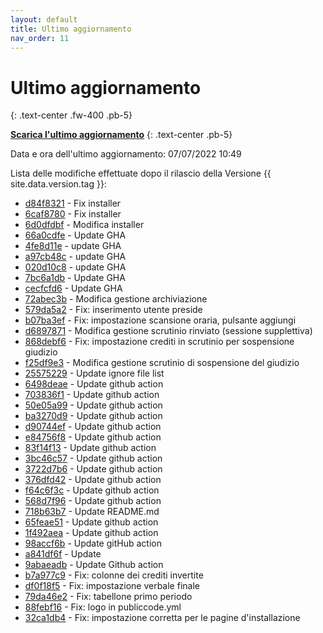 ```yaml
---
layout: default
title: Ultimo aggiornamento
nav_order: 11
---
```


# Ultimo aggiornamento
{: .text-center .fw-400 .pb-5}

[**Scarica l'ultimo aggiornamento**](https://github.com/trinko/giuaschool/releases/download/update-v1.4.4/giuaschool-update-v1.4.4.zip)
{: .text-center .pb-5}

Data e ora dell'ultimo aggiornamento: 07/07/2022 10:49

Lista delle modifiche effettuate dopo il rilascio della Versione {{ site.data.version.tag }}:

- [d84f8321](http://github.com/trinko/giuaschool/commit/d84f8321e75247e8402841658121971db1da91dd) - Fix installer
- [6caf8780](http://github.com/trinko/giuaschool/commit/6caf8780e8c388487dea2afc02da78af4fa3ae0e) - Fix installer
- [6d0dfdbf](http://github.com/trinko/giuaschool/commit/6d0dfdbf7f1a02ee9f343f8bfd0e93d7b79e0ca4) - Modifica installer
- [66a0cdfe](http://github.com/trinko/giuaschool/commit/66a0cdfe4d3232bc639bf8b871da84b7a909ded7) - Update GHA
- [4fe8d11e](http://github.com/trinko/giuaschool/commit/4fe8d11e63965c8e38898755f919bb857da10b03) - update GHA
- [a97cb48c](http://github.com/trinko/giuaschool/commit/a97cb48c70a8d91d2d0c5b724ba2060b1b89c8a8) - update GHA
- [020d10c8](http://github.com/trinko/giuaschool/commit/020d10c83b697ec00c0e5777ccda14940d04e31e) - update GHA
- [7bc6a1db](http://github.com/trinko/giuaschool/commit/7bc6a1db2712b4e29c21472f1006de4b90415456) - Update GHA
- [cecfcfd6](http://github.com/trinko/giuaschool/commit/cecfcfd67d60ad684af71905537108ac210418a2) - Update GHA
- [72abec3b](http://github.com/trinko/giuaschool/commit/72abec3b9f2ac0699475a73f1913aaf64b16ebe3) - Modifica gestione archiviazione
- [579da5a2](http://github.com/trinko/giuaschool/commit/579da5a23134ddc176f0870d5b65151d8a939192) - Fix: inserimento utente preside
- [b07ba3ef](http://github.com/trinko/giuaschool/commit/b07ba3ef4b79c8d1645816a2108bc3885e86e6cd) - Fix: impostazione scansione oraria, pulsante aggiungi
- [d6897871](http://github.com/trinko/giuaschool/commit/d689787193bff9e3141716f8fe05874ab082c13c) - Modifica gestione scrutinio rinviato (sessione supplettiva)
- [868debf6](http://github.com/trinko/giuaschool/commit/868debf6f4e5f6e46f8e61dab972b7ff13e37156) - Fix: impostazione crediti in scrutinio per sospensione giudizio
- [f25df9e3](http://github.com/trinko/giuaschool/commit/f25df9e30da949aa015aeb94e9a417ffd6e407d1) - Modifica gestione scrutinio di sospensione del giudizio
- [25575229](http://github.com/trinko/giuaschool/commit/255752292d2ffc2bebb15ead40941d06f16bc14f) - Update ignore file list
- [6498deae](http://github.com/trinko/giuaschool/commit/6498deae07fb4e52333564933329a004f3359995) - Update github action
- [703836f1](http://github.com/trinko/giuaschool/commit/703836f17c302b45b926b70dfebbfafc45374465) - Update github action
- [50e05a99](http://github.com/trinko/giuaschool/commit/50e05a998d73796cde768c0a7e3dabef8e693ed2) - Update github action
- [ba3270d9](http://github.com/trinko/giuaschool/commit/ba3270d96d4a4757dfd96b70f85cd1d26124da33) - Update github action
- [d90744ef](http://github.com/trinko/giuaschool/commit/d90744ef15cabffe1cb4f1ec2d3e279da4588885) - Update github action
- [e84756f8](http://github.com/trinko/giuaschool/commit/e84756f8aef02df34f18a266092c7b18d07d9d13) - Update github action
- [83f14f13](http://github.com/trinko/giuaschool/commit/83f14f13169f563b0d2e414226228217badcefab) - Update github action
- [3bc46c57](http://github.com/trinko/giuaschool/commit/3bc46c57049d319aba30e2e3a4c1ee51f1f7302e) - Update github action
- [3722d7b6](http://github.com/trinko/giuaschool/commit/3722d7b660e419196e43f4d864939ef0f0f335d6) - Update github action
- [376dfd42](http://github.com/trinko/giuaschool/commit/376dfd425f908387c7ab49eb35fcb5b30e0a35b6) - Update github action
- [f64c6f3c](http://github.com/trinko/giuaschool/commit/f64c6f3c526172838f3455c7209a5cf69c2bbc46) - Update github action
- [568d7f96](http://github.com/trinko/giuaschool/commit/568d7f96de9c83fae3e94bc35fe2f7e45f62be4a) - Update github action
- [718b63b7](http://github.com/trinko/giuaschool/commit/718b63b72d83d1627c4540520509d1449b002813) - Update README.md
- [65feae51](http://github.com/trinko/giuaschool/commit/65feae511c2c5b755471ae55f79a69497cdd9c5e) - Update github action
- [1f492aea](http://github.com/trinko/giuaschool/commit/1f492aeaf048d1742c4f35fd264b7fa5070c3d1d) - Update github action
- [98accf6b](http://github.com/trinko/giuaschool/commit/98accf6b2298a65523320fe5ad348552e249d469) - Update gitHub action
- [a841df6f](http://github.com/trinko/giuaschool/commit/a841df6ff902886f1168c17358c8be445925a2c1) - Update
- [9abaeadb](http://github.com/trinko/giuaschool/commit/9abaeadb0c088bef77d513115ba991f0239a24cb) - Update Github action
- [b7a977c9](http://github.com/trinko/giuaschool/commit/b7a977c97dcb3c75a17035dbbf02bc6a8c5c70a3) - Fix: colonne dei crediti invertite
- [df0f18f5](http://github.com/trinko/giuaschool/commit/df0f18f5be600db44cb776fc109c8e0a50745789) - Fix: impostazione verbale finale
- [79da46e2](http://github.com/trinko/giuaschool/commit/79da46e2277fa5424718b218d970fbf8036f1b74) - Fix: tabellone primo periodo
- [88febf16](http://github.com/trinko/giuaschool/commit/88febf167223958f7f134679123c6a2ff65b65a6) - Fix: logo in publiccode.yml
- [32ca1db4](http://github.com/trinko/giuaschool/commit/32ca1db4b7e334c2b8e35307c23e05c27b256df9) - Fix: impostazione corretta per le pagine d'installazione

